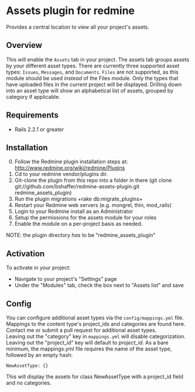 Assets plugin for redmine
=========================

Provides a central location to view all your project's assets.

Overview
--------

This will enable the `Assets` tab in your project.  The assets tab groups assets by your different asset types.
There are currently three supported asset types: `Issues`, `Messages`, and `Documents`.  `Files` are not supported,
as this module should be used *instead* of the Files module.  Only the types that have uploaded files in the 
current project will be displayed.  Drilling down into an asset type will show an alphabetical list of assets,
grouped by category if applicable.

Requirements
------------

* Rails 2.2.1 or greater

Installation 
------------

0. Follow the Redmine plugin installation steps at: http://www.redmine.org/wiki/redmine/Plugins 
1. Cd to your redmine vendor/plugins dir.
2. Git-clone the plugin from this repo into a folder in there (git clone git://github.com/bshaffer/redmine-assets-plugin.git redmine_assets_plugin)
3. Run the plugin migrations +rake db:migrate_plugins+
4. Restart your Redmine web servers (e.g. mongrel, thin, mod_rails)
5. Login to your Redmine install as an Administrator
6. Setup the permissions for the assets module for your roles
7. Enable the module on a per-project basis as needed.

NOTE: the plugin directory *has* to be "redmine_assets_plugin"

Activation
----------

To activate in your project:

* Navigate to your project's "Settings" page
* Under the "Modules" tab, check the box next to "Assets list" and save

Config
------

You can configure additional asset types via the `config/mappings.yml` file.  Mappings to the 
content type's project_ids and categories are found here.
Contact me or submit a pull request for additional asset types.  
Leaving out the "category" key in `mappings.yml` will disable categorization.  
Leaving out the "project_id" key will default to *project_id*.
As a bare minimum, the mappings.yml file requires the name of the asset type, followed by an empty hash:

    NewAssetType: {}
    
This will display the assets for class NewAssetType with a project_id field and no categories.
